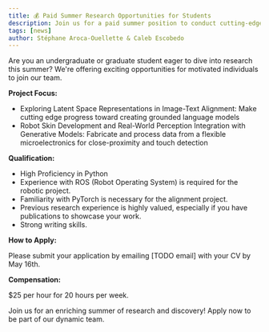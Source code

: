 ```yaml
---
title: 💰 Paid Summer Research Opportunities for Students
description: Join us for a paid summer position to conduct cutting-edge research.
tags: [news]
author: Stéphane Aroca-Ouellette & Caleb Escobedo
---
```

Are you an undergraduate or graduate student eager to dive into research this summer? We're offering exciting opportunities for motivated individuals to join our team.

**Project Focus:**

- Exploring Latent Space Representations in Image-Text Alignment: Make cutting edge progress toward creating grounded language models
- Robot Skin Development and Real-World Perception Integration with Generative Models: Fabricate and process data from a flexible microelectronics for close-proximity and touch detection

**Qualification:**
- High Proficiency in Python
- Experience with ROS (Robot Operating System) is required for the robotic project.
- Familiarity with PyTorch is necessary for the alignment project.
- Previous research experience is highly valued, especially if you have publications to showcase your work.
- Strong writing skills.

**How to Apply:**

Please submit your application by emailing [TODO email] with your CV by May 16th.

**Compensation:**
  
$25 per hour for 20 hours per week.


Join us for an enriching summer of research and discovery! Apply now to be part of our dynamic team.

